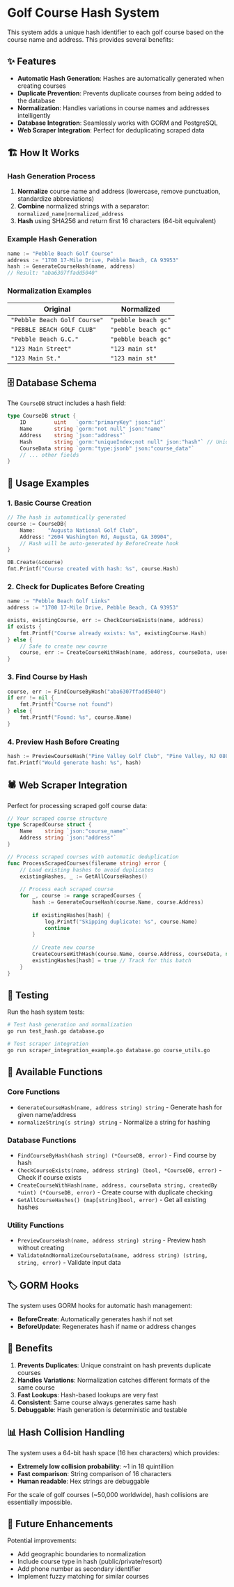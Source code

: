 # Golf Course Hash System

This system adds a unique hash identifier to each golf course based on the course name and address. This provides several benefits:

## ✨ Features

- **Automatic Hash Generation**: Hashes are automatically generated when creating courses
- **Duplicate Prevention**: Prevents duplicate courses from being added to the database
- **Normalization**: Handles variations in course names and addresses intelligently
- **Database Integration**: Seamlessly works with GORM and PostgreSQL
- **Web Scraper Integration**: Perfect for deduplicating scraped data

## 🏗️ How It Works

### Hash Generation Process

1. **Normalize** course name and address (lowercase, remove punctuation, standardize abbreviations)
2. **Combine** normalized strings with a separator: `normalized_name|normalized_address`
3. **Hash** using SHA256 and return first 16 characters (64-bit equivalent)

### Example Hash Generation

```go
name := "Pebble Beach Golf Course"
address := "1700 17-Mile Drive, Pebble Beach, CA 93953"
hash := GenerateCourseHash(name, address)
// Result: "aba6307ffadd5040"
```

### Normalization Examples

| Original | Normalized |
|----------|------------|
| `"Pebble Beach Golf Course"` | `"pebble beach gc"` |
| `"PEBBLE BEACH GOLF CLUB"` | `"pebble beach gc"` |
| `"Pebble Beach G.C."` | `"pebble beach gc"` |
| `"123 Main Street"` | `"123 main st"` |
| `"123 Main St."` | `"123 main st"` |

## 🗄️ Database Schema

The `CourseDB` struct includes a hash field:

```go
type CourseDB struct {
    ID         uint   `gorm:"primaryKey" json:"id"`
    Name       string `gorm:"not null" json:"name"`
    Address    string `json:"address"`
    Hash       string `gorm:"uniqueIndex;not null" json:"hash"` // Unique hash
    CourseData string `gorm:"type:jsonb" json:"course_data"`
    // ... other fields
}
```

## 🚀 Usage Examples

### 1. Basic Course Creation

```go
// The hash is automatically generated
course := CourseDB{
    Name:    "Augusta National Golf Club",
    Address: "2604 Washington Rd, Augusta, GA 30904",
    // Hash will be auto-generated by BeforeCreate hook
}

DB.Create(&course)
fmt.Printf("Course created with hash: %s", course.Hash)
```

### 2. Check for Duplicates Before Creating

```go
name := "Pebble Beach Golf Links"
address := "1700 17-Mile Drive, Pebble Beach, CA 93953"

exists, existingCourse, err := CheckCourseExists(name, address)
if exists {
    fmt.Printf("Course already exists: %s", existingCourse.Hash)
} else {
    // Safe to create new course
    course, err := CreateCourseWithHash(name, address, courseData, userID)
}
```

### 3. Find Course by Hash

```go
course, err := FindCourseByHash("aba6307ffadd5040")
if err != nil {
    fmt.Printf("Course not found")
} else {
    fmt.Printf("Found: %s", course.Name)
}
```

### 4. Preview Hash Before Creating

```go
hash := PreviewCourseHash("Pine Valley Golf Club", "Pine Valley, NJ 08021")
fmt.Printf("Would generate hash: %s", hash)
```

## 🕷️ Web Scraper Integration

Perfect for processing scraped golf course data:

```go
// Your scraped course structure
type ScrapedCourse struct {
    Name    string `json:"course_name"`
    Address string `json:"address"`
}

// Process scraped courses with automatic deduplication
func ProcessScrapedCourses(filename string) error {
    // Load existing hashes to avoid duplicates
    existingHashes, _ := GetAllCourseHashes()
    
    // Process each scraped course
    for _, course := range scrapedCourses {
        hash := GenerateCourseHash(course.Name, course.Address)
        
        if existingHashes[hash] {
            log.Printf("Skipping duplicate: %s", course.Name)
            continue
        }
        
        // Create new course
        CreateCourseWithHash(course.Name, course.Address, courseData, nil)
        existingHashes[hash] = true // Track for this batch
    }
}
```

## 🧪 Testing

Run the hash system tests:

```bash
# Test hash generation and normalization
go run test_hash.go database.go

# Test scraper integration
go run scraper_integration_example.go database.go course_utils.go
```

## 🔧 Available Functions

### Core Functions

- `GenerateCourseHash(name, address string) string` - Generate hash for given name/address
- `normalizeString(s string) string` - Normalize a string for hashing

### Database Functions

- `FindCourseByHash(hash string) (*CourseDB, error)` - Find course by hash
- `CheckCourseExists(name, address string) (bool, *CourseDB, error)` - Check if course exists
- `CreateCourseWithHash(name, address, courseData string, createdBy *uint) (*CourseDB, error)` - Create course with duplicate checking
- `GetAllCourseHashes() (map[string]bool, error)` - Get all existing hashes

### Utility Functions

- `PreviewCourseHash(name, address string) string` - Preview hash without creating
- `ValidateAndNormalizeCourseData(name, address string) (string, string, error)` - Validate input data

## 🏷️ GORM Hooks

The system uses GORM hooks for automatic hash management:

- **BeforeCreate**: Automatically generates hash if not set
- **BeforeUpdate**: Regenerates hash if name or address changes

## 🎯 Benefits

1. **Prevents Duplicates**: Unique constraint on hash prevents duplicate courses
2. **Handles Variations**: Normalization catches different formats of the same course
3. **Fast Lookups**: Hash-based lookups are very fast
4. **Consistent**: Same course always generates same hash
5. **Debuggable**: Hash generation is deterministic and testable

## 📊 Hash Collision Handling

The system uses a 64-bit hash space (16 hex characters) which provides:
- **Extremely low collision probability**: ~1 in 18 quintillion
- **Fast comparison**: String comparison of 16 characters
- **Human readable**: Hex strings are debuggable

For the scale of golf courses (~50,000 worldwide), hash collisions are essentially impossible.

## 🔮 Future Enhancements

Potential improvements:
- Add geographic boundaries to normalization
- Include course type in hash (public/private/resort)
- Add phone number as secondary identifier
- Implement fuzzy matching for similar courses 